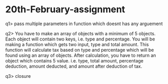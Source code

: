 # 20th-February-assignment

q1> pass multiple parameters in function which doesnt has any arguement

q2> You have to make an array of objects with a minimum of 5 objects. Each object will contain two keys, i.e. type and percentage.
You will be making a function which gets two input, type and total amount. This function will calculate tax based on type and percentage which will be found using an array of objects. After calculation, you have to return an object which contains 5 value. i.e. type, total amount, percentage deduction, amount deducted, and amount after deduction of tax.

q3> closure
